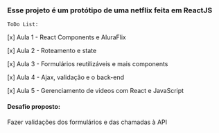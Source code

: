 ### Esse projeto é um protótipo de uma netflix feita em ReactJS
    
    ToDo List:

[x] Aula 1 - React Components e AluraFlix

[x] Aula 2 - Roteamento e state

[x] Aula 3 - Formulários reutilizáveis e mais components

[x] Aula 4 - Ajax, validação e o back-end

[x] Aula 5 - Gerenciamento de videos com React e JavaScript


#### Desafio proposto: 
Fazer validações dos formulários e das chamadas à API


